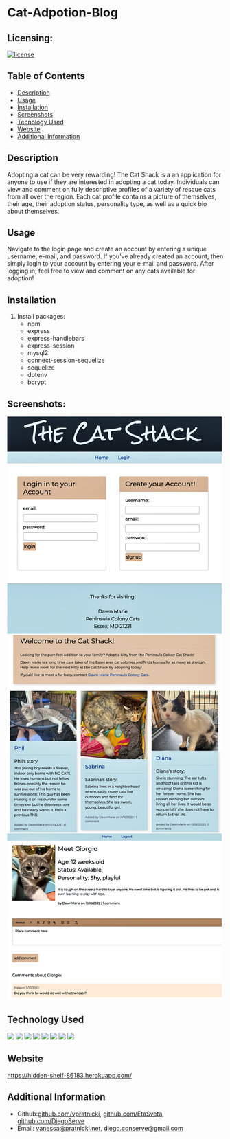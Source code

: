 # Cat-Adpotion-Blog

## Licensing:
[![license](https://img.shields.io/badge/license-none-blue)](https://shields.io)

## Table of Contents
- [Description](#description)
- [Usage](#usage)
- [Installation](#installation)
- [Screenshots](#screenshots)
- [Tecnology Used](#technology-used)
- [Website](#website)
- [Additional Information](#additional-information)


## Description
Adopting a cat can be very rewarding!  The Cat Shack is a an application for anyone to use if they are interested in adopting a cat today.  Individuals can view and comment on fully descriptive profiles of a variety of rescue cats from all over the region.  Each cat profile contains a picture of themselves, their age, their adoption status, personality type, as well as a quick bio about themselves.


## Usage
Navigate to the login page and create an account by entering a unique username, e-mail, and password.  If you've already created an account, then simply login to your account by entering your e-mail and password. After logging in, feel free to view and comment on any cats available for adoption!


## Installation
1. Install packages:
    - npm
    - express
    - express-handlebars
    - express-session
    - mysql2
    - connect-session-sequelize
    - sequelize
    - dotenv
    - bcrypt



## Screenshots:
![Screenshot-1](./assets/images/Screenshot%202022-11-09%20at%2010.24.06%20PM.png)
![Screenshot-2](./assets/images/Screenshot%202022-11-09%20at%2010.29.18%20PM.png)
![Screenshot-3](./assets/images/Screenshot%202022-11-09%20at%2010.33.00%20PM.png)



## Technology Used
<img src="https://img.shields.io/badge/html5%20-%23E34F26.svg?&style=for-the-badge&logo=html5&logoColor=white"/>
<img src="https://img.shields.io/badge/css3%20-%231572B6.svg?&style=for-the-badge&logo=css3&logoColor=white"/>
<img src="https://img.shields.io/badge/bootstrap%20-%23563D7C.svg?&style=for-the-badge&logo=bootstrap&logoColor=white"/>
<img src="https://img.shields.io/badge/javascript%20-%23323330.svg?&style=for-the-badge&logo=javascript&logoColor=%23F7DF1E"/>
 <img src="https://img.shields.io/badge/mysql-%2300f.svg?&style=for-the-badge&logo=mysql&logoColor=white"/>
<img src="https://img.shields.io/badge/heroku%20-%23430098.svg?&style=for-the-badge&logo=heroku&logoColor=white"/>
<img src="https://img.shields.io/badge/express.js-%23404d59.svg?style=for-the-badge&logo=express&logoColor=%2361DAFB"/>
<img src="https://img.shields.io/badge/Sequelize-52B0E7?style=for-the-badge&logo=Sequelize&logoColor=white"/>


## Website
https://hidden-shelf-86183.herokuapp.com/


## Additional Information
- Github:[github.com/vpratnicki](https://github.com/vpratnicki), [github.com/EtaSveta](https://github.com/EtaSveta), [github.com/DiegoServe](https://github.com/DiegoServe)
- Email: vanessa@pratnicki.net, diego.conserve@gmail.com 
